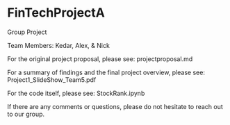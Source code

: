 # FinTechProjectA
Group Project

Team Members:
Kedar, Alex, & Nick

For the original project proposal, please see: projectproposal.md

For a summary of findings and the final project overview, please see: Project1_SlideShow_Team5.pdf

For the code itself, please see: StockRank.ipynb

If there are any comments or questions, please do not hesitate to reach out to our group.
